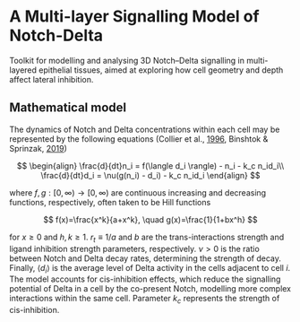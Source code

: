 # A Multi-layer Signalling Model of Notch-Delta

Toolkit for modelling and analysing 3D Notch–Delta signalling in multi-layered epithelial tissues, aimed at exploring how cell geometry and depth affect lateral inhibition.

## Mathematical model

The dynamics of Notch and Delta concentrations within each cell may be represented by the following equations (Collier et al., [1996](https://www.sciencedirect.com/science/article/pii/S0022519396902337), Binshtok & Sprinzak, [2019](https://www.ncbi.nlm.nih.gov/pmc/articles/PMC6879322/))

$$
\begin{align}
\frac{d}{dt}n_i = f(\langle d_i \rangle) - n_i - k_c n_id_i\\
\frac{d}{dt}d_i = \nu(g(n_i) - d_i) - k_c n_id_i
\end{align}
$$

where $f,g:[0,\infty)\to [0,\infty)$ are continuous increasing and decreasing functions, respectively, often taken to be Hill functions

$$
 f(x)=\frac{x^k}{a+x^k}, \quad
 g(x)=\frac{1}{1+bx^h}
$$

for $x\geq 0$ and $h,k\geq 1$. $r_t\equiv 1/a$ and $b$ are the trans-interactions strength and ligand inhibition strength parameters, respectively. $\nu>0$ is the ratio between Notch and Delta decay rates, determining the strength of decay. Finally, $\langle d_i\rangle$ is the average level of Delta activity in the cells adjacent to cell $i$. The model accounts for cis-inhibition effects, which reduce the signalling potential of Delta in a cell by the co-present Notch, modelling more complex interactions within the same cell. Parameter $k_c$ represents the strength of cis-inhibition.

